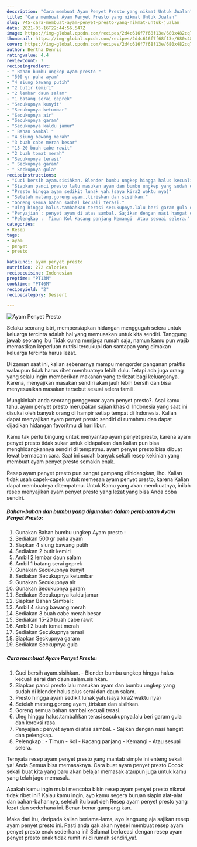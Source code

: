 ```yaml
---
description: "Cara membuat Ayam Penyet Presto yang nikmat Untuk Jualan"
title: "Cara membuat Ayam Penyet Presto yang nikmat Untuk Jualan"
slug: 745-cara-membuat-ayam-penyet-presto-yang-nikmat-untuk-jualan
date: 2021-05-16T22:44:56.547Z
image: https://img-global.cpcdn.com/recipes/2d4c616f7f68f13e/680x482cq70/ayam-penyet-presto-foto-resep-utama.jpg
thumbnail: https://img-global.cpcdn.com/recipes/2d4c616f7f68f13e/680x482cq70/ayam-penyet-presto-foto-resep-utama.jpg
cover: https://img-global.cpcdn.com/recipes/2d4c616f7f68f13e/680x482cq70/ayam-penyet-presto-foto-resep-utama.jpg
author: Bertha Dennis
ratingvalue: 4.4
reviewcount: 7
recipeingredient:
- " Bahan bumbu ungkep Ayam presto "
- "500 gr paha ayam"
- "4 siung bawang putih"
- "2 butir kemiri"
- "2 lembar daun salam"
- "1 batang serai geprek"
- "Secukupnya kunyit"
- "Secukupnya ketumbar"
- "Secukupnya air"
- "Secukupnya garam"
- "Secukupnya kaldu jamur"
- " Bahan Sambal "
- "4 siung bawang merah"
- "3 buah cabe merah besar"
- "15-20 buah cabe rawit"
- "2 buah tomat merah"
- "Secukupnya terasi"
- " Seckupnya garam"
- " Seckupnya gula"
recipeinstructions:
- "Cuci bersih ayam.sisihkan. Blender bumbu ungkep hingga halus kecuali serai dan daun salam.sisihkan."
- "Siapkan panci presto lalu masukan ayam dan bumbu ungkep yang sudah di blender halus plus serai dan daun salam."
- "Presto hingga ayam sedikit lunak yah.(saya kira2 waktu nya)"
- "Setelah matang.goreng ayam,,tiriskan dan sisihkan."
- "Goreng semua bahan sambal kecuali terasi."
- "Uleg hingga halus.tambahkan terasi secukupnya.lalu beri garam gula dan koreksi rasa."
- "Penyajian : penyet ayam di atas sambal. Sajikan dengan nasi hangat dan pelengkap."
- "Pelengkap :  Timun Kol Kacang panjang Kemangi  Atau sesuai selera."
categories:
- Resep
tags:
- ayam
- penyet
- presto

katakunci: ayam penyet presto 
nutrition: 272 calories
recipecuisine: Indonesian
preptime: "PT13M"
cooktime: "PT46M"
recipeyield: "2"
recipecategory: Dessert

---
```



![Ayam Penyet Presto](https://img-global.cpcdn.com/recipes/2d4c616f7f68f13e/680x482cq70/ayam-penyet-presto-foto-resep-utama.jpg)

Selaku seorang istri, mempersiapkan hidangan menggugah selera untuk keluarga tercinta adalah hal yang memuaskan untuk kita sendiri. Tanggung jawab seorang ibu Tidak cuma menjaga rumah saja, namun kamu pun wajib memastikan keperluan nutrisi tercukupi dan santapan yang dimakan keluarga tercinta harus lezat.

Di zaman  saat ini, kalian sebenarnya mampu mengorder panganan praktis walaupun tidak harus ribet membuatnya lebih dulu. Tetapi ada juga orang yang selalu ingin memberikan makanan yang terlezat bagi keluarganya. Karena, menyajikan masakan sendiri akan jauh lebih bersih dan bisa menyesuaikan masakan tersebut sesuai selera famili. 



Mungkinkah anda seorang penggemar ayam penyet presto?. Asal kamu tahu, ayam penyet presto merupakan sajian khas di Indonesia yang saat ini disukai oleh banyak orang di hampir setiap tempat di Indonesia. Kalian dapat menyajikan ayam penyet presto sendiri di rumahmu dan dapat dijadikan hidangan favoritmu di hari libur.

Kamu tak perlu bingung untuk menyantap ayam penyet presto, karena ayam penyet presto tidak sukar untuk didapatkan dan kalian pun bisa menghidangkannya sendiri di tempatmu. ayam penyet presto bisa dibuat lewat bermacam cara. Saat ini sudah banyak sekali resep kekinian yang membuat ayam penyet presto semakin enak.

Resep ayam penyet presto pun sangat gampang dihidangkan, lho. Kalian tidak usah capek-capek untuk memesan ayam penyet presto, karena Kalian dapat membuatnya ditempatmu. Untuk Kamu yang akan membuatnya, inilah resep menyajikan ayam penyet presto yang lezat yang bisa Anda coba sendiri.

<!--inarticleads1-->

##### Bahan-bahan dan bumbu yang digunakan dalam pembuatan Ayam Penyet Presto:

1. Gunakan  Bahan bumbu ungkep Ayam presto :
1. Sediakan 500 gr paha ayam
1. Siapkan 4 siung bawang putih
1. Sediakan 2 butir kemiri
1. Ambil 2 lembar daun salam
1. Ambil 1 batang serai geprek
1. Gunakan Secukupnya kunyit
1. Sediakan Secukupnya ketumbar
1. Gunakan Secukupnya air
1. Gunakan Secukupnya garam
1. Sediakan Secukupnya kaldu jamur
1. Siapkan  Bahan Sambal :
1. Ambil 4 siung bawang merah
1. Sediakan 3 buah cabe merah besar
1. Sediakan 15-20 buah cabe rawit
1. Ambil 2 buah tomat merah
1. Sediakan Secukupnya terasi
1. Siapkan  Seckupnya garam
1. Sediakan  Seckupnya gula




<!--inarticleads2-->

##### Cara membuat Ayam Penyet Presto:

1. Cuci bersih ayam.sisihkan. - Blender bumbu ungkep hingga halus kecuali serai dan daun salam.sisihkan.
1. Siapkan panci presto lalu masukan ayam dan bumbu ungkep yang sudah di blender halus plus serai dan daun salam.
1. Presto hingga ayam sedikit lunak yah.(saya kira2 waktu nya)
1. Setelah matang.goreng ayam,,tiriskan dan sisihkan.
1. Goreng semua bahan sambal kecuali terasi.
1. Uleg hingga halus.tambahkan terasi secukupnya.lalu beri garam gula dan koreksi rasa.
1. Penyajian : penyet ayam di atas sambal. - Sajikan dengan nasi hangat dan pelengkap.
1. Pelengkap :  - Timun - Kol - Kacang panjang - Kemangi  - Atau sesuai selera.




Ternyata resep ayam penyet presto yang mantab simple ini enteng sekali ya! Anda Semua bisa memasaknya. Cara buat ayam penyet presto Cocok sekali buat kita yang baru akan belajar memasak ataupun juga untuk kamu yang telah jago memasak.

Apakah kamu ingin mulai mencoba bikin resep ayam penyet presto nikmat tidak ribet ini? Kalau kamu ingin, ayo kamu segera buruan siapin alat-alat dan bahan-bahannya, setelah itu buat deh Resep ayam penyet presto yang lezat dan sederhana ini. Benar-benar gampang kan. 

Maka dari itu, daripada kalian berlama-lama, ayo langsung aja sajikan resep ayam penyet presto ini. Pasti anda gak akan nyesel membuat resep ayam penyet presto enak sederhana ini! Selamat berkreasi dengan resep ayam penyet presto enak tidak rumit ini di rumah sendiri,ya!.


